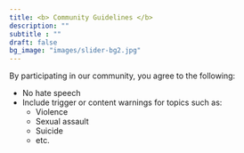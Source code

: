 ```yaml
---
title: <b> Community Guidelines </b>
description: ""
subtitle : ""
draft: false
bg_image: "images/slider-bg2.jpg"
---
```


By participating in our community, you agree to the following: </p>

* No hate speech
* Include trigger or content warnings for topics such as:
  * Violence
  * Sexual assault
  * Suicide
  * etc.

